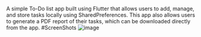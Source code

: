A simple To-Do list app built using Flutter that allows users to add, manage, and store tasks locally using SharedPreferences.
This app also allows users to generate a PDF report of their tasks, which can be downloaded directly from the app.
#ScreenShots
![image](https://github.com/user-attachments/assets/d6cd5fbe-b935-45bb-be81-43755b154865)
